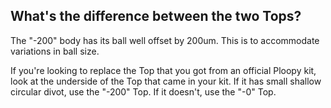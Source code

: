 ## What's the difference between the two Tops?

The "-200" body has its ball well offset by 200um. This is to accommodate variations in ball size.

If you're looking to replace the Top that you got from an official Ploopy kit, look at the underside of the Top that came in your kit. If it has small shallow circular divot, use the "-200" Top. If it doesn't, use the "-0" Top.